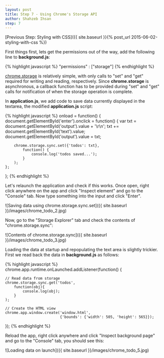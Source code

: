 ```yaml
---
layout: post
title: Step 7 - Using Chrome's Storage API
author: Shahzeb Ihsan
step: 7
---
```


[Previous Step: Styling with CSS]({{ site.baseurl }}{% post_url 2015-06-02-styling-with-css %})

First things first, lets get the permissions out of the way, add the following line to **background.js**:

{% highlight javascript %}
"permissions" : ["storage"]
{% endhighlight %}


[chrome.storage](https://developer.chrome.com/extensions/storage) is relatively simple, with only calls to "set" and "get" required for writing and reading, respectively. Since **chrome.storage** is asynchronous, a callback function has to be provided during "set" and "get" calls for notification of when the storage operation is complete.

In **application.js**, we add code to save data currently displayed in the textarea, the modified **application.js** script:

{% highlight javascript %}
onload = function() {
    document.getElementById('enter').onclick = function() {
        var txt = document.getElementById('output').value + '\r\n';
        txt += document.getElementById('text').value;
        document.getElementById('output').value = txt;

        chrome.storage.sync.set({'todos': txt},
            function() {
                console.log('todos saved...');
            }
        );
    };
};
{% endhighlight %}

Let's relaunch the application and check if this works. Once open, right click anywhere on the app and click "Inspect element" and go to the "Console" tab. Now type something into the input and click "Enter".

![Saving data using chrome.storage.sync.set]({{ site.baseurl }}/images/chrome_todo_2.jpg)

Now, go to the "Storage Explorer" tab and check the contents of "chrome.storage.sync":

![Contents of chrome.storage.sync]({{ site.baseurl }}/images/chrome_todo_3.jpg)

Loading the data at startup and repopulating the text area is slightly trickier. First we read back the data in **background.js** as follows:

{% highlight javascript %}
chrome.app.runtime.onLaunched.addListener(function() {

    // Read data from storage
    chrome.storage.sync.get('todos',
        function(obj){
            console.log(obj);
        }
    );

    // Create the HTML view
    chrome.app.window.create('window.html',
                             {'bounds': {'width': 505, 'height': 565}});

});
{% endhighlight %}

Reload the app, right click anywhere and click "Inspect background page" and go to the "Console" tab, you should see this:

![Loading data on launch]({{ site.baseurl }}/images/chrome_todo_5.jpg)
